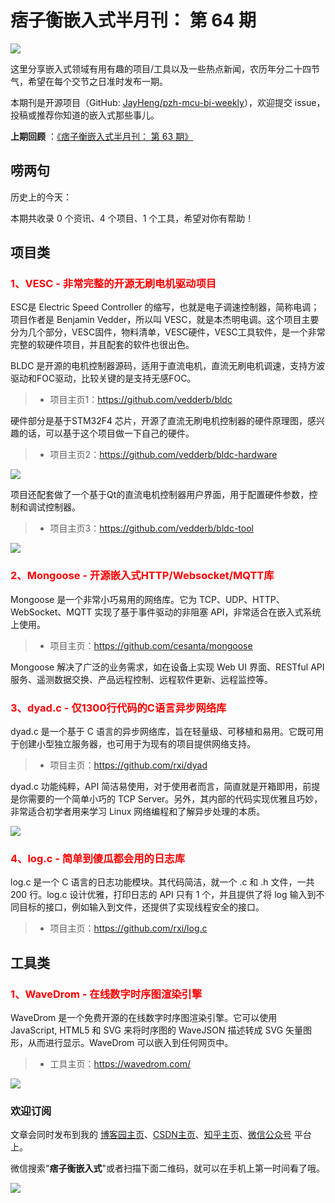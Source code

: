 # 痞子衡嵌入式半月刊： 第 64 期

![](http://henjay724.com/image/cnblogs/pzh_mcu_bi_weekly.PNG)

这里分享嵌入式领域有用有趣的项目/工具以及一些热点新闻，农历年分二十四节气，希望在每个交节之日准时发布一期。

本期刊是开源项目（GitHub: [JayHeng/pzh-mcu-bi-weekly](https://github.com/JayHeng/pzh-mcu-bi-weekly)），欢迎提交 issue，投稿或推荐你知道的嵌入式那些事儿。

**上期回顾** ：[《痞子衡嵌入式半月刊： 第 63 期》](https://www.cnblogs.com/henjay724/p/16728229.html)

## 唠两句

历史上的今天：

本期共收录 0 个资讯、4 个项目、1 个工具，希望对你有帮助！

## 项目类

### <font color="red">1、VESC - 非常完整的开源无刷电机驱动项目</font>

ESC是 Electric Speed Controller 的缩写，也就是电子调速控制器，简称电调；项目作者是 Benjamin Vedder，所以叫 VESC，就是本杰明电调。这个项目主要分为几个部分，VESC固件，物料清单，VESC硬件，VESC工具软件，是一个非常完整的软硬件项目，并且配套的软件也很出色。  

BLDC 是开源的电机控制器源码，适用于直流电机，直流无刷电机调速，支持方波驱动和FOC驱动，比较关键的是支持无感FOC。

> * 项目主页1：https://github.com/vedderb/bldc

硬件部分是基于STM32F4 芯片，开源了直流无刷电机控制器的硬件原理图，感兴趣的话，可以基于这个项目做一下自己的硬件。

> * 项目主页2：https://github.com/vedderb/bldc-hardware

![](http://henjay724.com/image/biweekly20221005/VSEC-HW.PNG)

项目还配套做了一个基于Qt的直流电机控制器用户界面，用于配置硬件参数，控制和调试控制器。

> * 项目主页3：https://github.com/vedderb/bldc-tool

![](http://henjay724.com/image/biweekly20221005/VSEC-TOOL.PNG)

### <font color="red">2、Mongoose - 开源嵌入式HTTP/Websocket/MQTT库</font>

Mongoose 是一个非常小巧易用的网络库。它为 TCP、UDP、HTTP、WebSocket、MQTT 实现了基于事件驱动的非阻塞 API，非常适合在嵌入式系统上使用。  

> * 项目主页：https://github.com/cesanta/mongoose

Mongoose 解决了广泛的业务需求，如在设备上实现 Web UI 界面、RESTful API 服务、遥测数据交换、产品远程控制、远程软件更新、远程监控等。

### <font color="red">3、dyad.c - 仅1300行代码的C语言异步网络库</font>

dyad.c 是一个基于 C 语言的异步网络库，旨在轻量级、可移植和易用。它既可用于创建小型独立服务器，也可用于为现有的项目提供网络支持。  

> * 项目主页：https://github.com/rxi/dyad

dyad.c 功能纯粹，API 简洁易使用，对于使用者而言，简直就是开箱即用，前提是你需要的一个简单小巧的 TCP Server。另外，其内部的代码实现优雅且巧妙，非常适合初学者用来学习 Linux 网络编程和了解异步处理的本质。

![](http://henjay724.com/image/biweekly20221005/dyad.PNG)

### <font color="red">4、log.c - 简单到傻瓜都会用的日志库</font>

log.c 是一个 C 语言的日志功能模块。其代码简洁，就一个 .c 和 .h 文件，一共 200 行。log.c 设计优雅，打印日志的 API 只有 1 个，并且提供了将 log 输入到不同目标的接口，例如输入到文件，还提供了实现线程安全的接口。  

> * 项目主页：https://github.com/rxi/log.c

## 工具类

### <font color="red">1、WaveDrom - 在线数字时序图渲染引擎</font>

WaveDrom 是一个免费开源的在线数字时序图渲染引擎。它可以使用 JavaScript, HTML5 和 SVG 来将时序图的 WaveJSON 描述转成 SVG 矢量图形，从而进行显示。WaveDrom 可以嵌入到任何网页中。

> * 工具主页：https://wavedrom.com/

![](http://henjay724.com/image/biweekly20221005/WaveDrom.PNG)

### 欢迎订阅

文章会同时发布到我的 [博客园主页](https://www.cnblogs.com/henjay724/)、[CSDN主页](https://blog.csdn.net/henjay724)、[知乎主页](https://www.zhihu.com/people/henjay724)、[微信公众号](http://weixin.sogou.com/weixin?type=1&query=痞子衡嵌入式) 平台上。

微信搜索"__痞子衡嵌入式__"或者扫描下面二维码，就可以在手机上第一时间看了哦。

![](http://henjay724.com/image/github/pzhMcu_qrcode_258x258.jpg)

